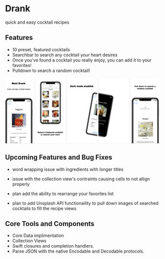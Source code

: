 

#  Drank
quick and easy cocktail recipes

## Features
- 10 preset, featured cocktails 
- Searchbar to search any cocktail your heart desires
- Once you've found a cocktail you really enjoy, you can add it to your favorites!
- Pulldown to search a random cocktail!

![Screenshots](Screenshot.png)

## Upcoming Features and Bug Fixes
- word wrapping issue with ingredients with longer titles
- issue with the collection view's contraints causing cells to not allign properly

- plan add the ability to rearrange your favorites list
- plan to add Unsplash API functionaility to pull down images of searched cocktails to fill the recipe views


## Core Tools and Components

* Core Data implimentation
* Collection Views
* Swift closures and completion handlers.
* Parse JSON with the native Encodable and Decodable protocols. 



